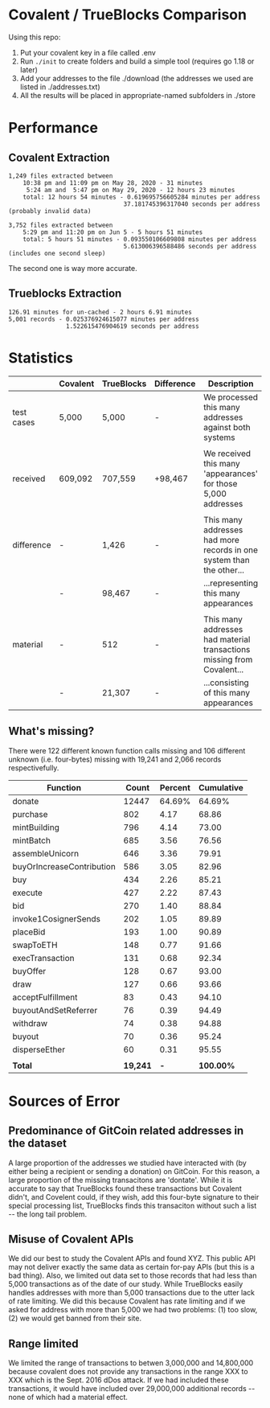 # Covalent / TrueBlocks Comparison

Using this repo:

1. Put your covalent key in a file called .env
2. Run `./init` to create folders and build a simple tool (requires go 1.18 or later)
3. Add your addresses to the file ./download (the addresses we used are listed in ./addresses.txt)
4. All the results will be placed in appropriate-named subfolders in ./store

# Performance

## Covalent Extraction

```
1,249 files extracted between
    10:38 pm and 11:09 pm on May 28, 2020 - 31 minutes
     5:24 am and  5:47 pm on May 29, 2020 - 12 hours 23 minutes
    total: 12 hours 54 minutes - 0.619695756605284 minutes per address
                                37.181745396317040 seconds per address (probably invalid data)

3,752 files extracted between
    5:29 pm and 11:20 pm on Jun 5 - 5 hours 51 minutes
    total: 5 hours 51 minutes - 0.093550106609808 minutes per address
                                5.613006396588486 seconds per address (includes one second sleep)
```

The second one is way more accurate.

## Trueblocks Extraction

```
126.91 minutes for un-cached - 2 hours 6.91 minutes
5,001 records - 0.025376924615077 minutes per address
                1.522615476904619 seconds per address
```

# Statistics

|            | Covalent | TrueBlocks | Difference | Description                                                             |
| ---------- | -------- | ---------- | ---------- | ----------------------------------------------------------------------- |
| test cases | 5,000    | 5,000      | -          | We processed this many addresses against both systems                   |
|            |          |            |            |                                                                         |
| received   | 609,092  | 707,559    | +98,467    | We received this many 'appearances' for those 5,000 addresses           |
|            |          |            |            |                                                                         |
| difference | -        | 1,426      | -          | This many addresses had more records in one system than the other...    |
|            | -        | 98,467     | -          | ...representing this many appearances                                   |
|            |          |            |            |                                                                         |
| material   | -        | 512        | -          | This many addresses had  material transactions missing from Covalent... |
|            | -        | 21,307     | -          | ...consisting of this many appearances                                  |

## What's missing?

There were 122 different known function calls missing and 106 different unknown (i.e. four-bytes) missing with 19,241 and 2,066 records respectivefully.

| Function                  | Count      | Percent | Cumulative  |
| ------------------------- | ---------- | ------- | ----------- |
| donate                    | 12447      | 64.69%  | 64.69%      |
| purchase                  | 802        | 4.17    | 68.86       |
| mintBuilding              | 796        | 4.14    | 73.00       |
| mintBatch                 | 685        | 3.56    | 76.56       |
| assembleUnicorn           | 646        | 3.36    | 79.91       |
| buyOrIncreaseContribution | 586        | 3.05    | 82.96       |
| buy                       | 434        | 2.26    | 85.21       |
| execute                   | 427        | 2.22    | 87.43       |
| bid                       | 270        | 1.40    | 88.84       |
| invoke1CosignerSends      | 202        | 1.05    | 89.89       |
| placeBid                  | 193        | 1.00    | 90.89       |
| swapToETH                 | 148        | 0.77    | 91.66       |
| execTransaction           | 131        | 0.68    | 92.34       |
| buyOffer                  | 128        | 0.67    | 93.00       |
| draw                      | 127        | 0.66    | 93.66       |
| acceptFulfillment         | 83         | 0.43    | 94.10       |
| buyoutAndSetReferrer      | 76         | 0.39    | 94.49       |
| withdraw                  | 74         | 0.38    | 94.88       |
| buyout                    | 70         | 0.36    | 95.24       |
| disperseEther             | 60         | 0.31    | 95.55       |
|                           |            |         |             |
| **Total**                 | **19,241** | **-**   | **100.00%** |

# Sources of Error

## Predominance of GitCoin related addresses in the dataset

A large proportion of the addresses we studied have interacted with (by either being 
a recipient or sending a donation) on GitCoin. For this reason, a large proportion of 
the missing transacitons are 'dontate'. While it is accurate to say that TrueBlocks
found these transactions but Covalent didn't, and Covelent could, if they wish, add
this four-byte signature to their special processing list, TrueBlocks finds this
transaciton without such a list -- the long tail problem.

## Misuse of Covalent APIs

We did our best to study the Covalent APIs and found XYZ. This public API may not
deliver exactly the same data as certain for-pay APIs (but this is a bad thing).
Also, we limited out data set to those records that had less than 5,000 transactions
as of the date of our study. While TrueBlocks easily handles addresses with more
than 5,000 transactions due to the utter lack of rate limiting. We did this
because Covalent has rate limiting and if we asked for address with more than 5,000
we had two problems: (1) too slow, (2) we would get banned from their site.

## Range limited

We limited the range of transactions to betwen 3,000,000 and 14,800,000 because
covalent does not provide any transactions in the range XXX to XXX which is
the Sept. 2016 dDos attack. If we had included these transactions, it would
have included over 29,000,000 additional records -- none of which had a material
effect.
